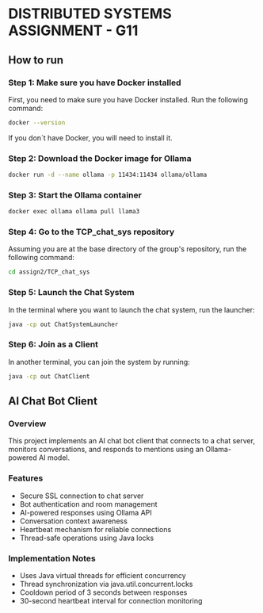 # DISTRIBUTED SYSTEMS ASSIGNMENT - G11

## How to run

### Step 1: Make sure you have Docker installed
First, you need to make sure you have Docker installed. Run the following command:
```bash
docker --version
```

If you don´t have Docker, you will need to install it.

### Step 2: Download the Docker image for Ollama
```bash
docker run -d --name ollama -p 11434:11434 ollama/ollama
```


### Step 3: Start the Ollama container
```bash
docker exec ollama ollama pull llama3
```

### Step 4: Go to the TCP_chat_sys repository
Assuming you are at the base directory of the group's repository, run the following command:
```bash
cd assign2/TCP_chat_sys
```

### Step 5: Launch the Chat System
In the terminal where you want to launch the chat system, run the launcher:
```bash
java -cp out ChatSystemLauncher
```

### Step 6: Join as a Client
In another terminal, you can join the system by running:
```bash
java -cp out ChatClient
```

## AI Chat Bot Client
### Overview
This project implements an AI chat bot client that connects to a chat server, monitors conversations, and responds to mentions using an Ollama-powered AI model.

### Features
- Secure SSL connection to chat server
- Bot authentication and room management
- AI-powered responses using Ollama API
- Conversation context awareness
- Heartbeat mechanism for reliable connections
- Thread-safe operations using Java locks

### Implementation Notes
- Uses Java virtual threads for efficient concurrency
- Thread synchronization via java.util.concurrent.locks
- Cooldown period of 3 seconds between responses
- 30-second heartbeat interval for connection monitoring